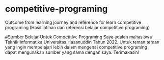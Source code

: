 # competitive-programing
Outcome from learning journey and reference for learn competitive programing (Hasil latihan dan referensi belajar competitive programing)

#Sumber Belajar Untuk Competitive Programing
Saya adalah mahasiswa Teknik Informatika Universitas Hasanuddin Tahun 2022. Untuk teman teman yang ingin mempelajari lebih dalam mengenai competitive programing dapat mengunakan sumber yang sama dengan saya.
Terimakasih!
